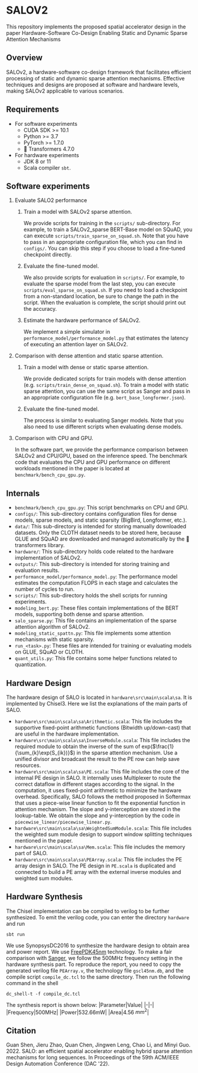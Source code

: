 # SALOV2
This repository implements the proposed spatial accelerator design in the paper Hardware-Software Co-Design Enabling Static and Dynamic Sparse Attention Mechanisms

## Overview
SALOv2, a hardware-software co-design framework that facilitates efficient processing of static and dynamic sparse attention mechanisms. Effective techniques and designs are proposed at software and hardware levels, making SALOv2 applicable to various scenarios.

## Requirements

-  For software experiments
   -  CUDA SDK >= 10.1
   -  Python >= 3.7
   -  PyTorch >= 1.7.0
   -  :hugs: Transformers 4.7.0
-  For hardware experiments
   -  JDK 8 or 11
   -  Scala compiler `sbt`. 

## Software experiments

1.  Evaluate SALO2 performance

    1.  Train a model with SALOv2 sparse attention. 

        We provide scripts for training in the `scripts/` sub-directory. For example, to train a SALOv2_sparse BERT-Base model on SQuAD, you can execute `scripts/train_sparse_on_squad.sh`. Note that you have to pass in an appropriate configuration file, which you can find in `configs/`. You can skip this step if you choose to load a fine-tuned checkpoint directly.

    2.  Evaluate the fine-tuned model. 

        We also provide scripts for evaluation in `scripts/`. For example, to evaluate the sparse model from the last step, you can execute `scripts/eval_sparse_on_squad.sh`. If you need to load a checkpoint from a non-standard location, be sure to change the path in the script. When the evaluation is complete, the script should print out the accuracy.

    3.  Estimate the hardware performance of SALOv2. 

        We implement a simple simulator in `performance_model/performance_model.py` that estimates the latency of executing an attention layer on SALOv2.

2.  Comparison with dense attention and static sparse attention.

    1.  Train a model with dense or static sparse attention. 

        We provide dedicated scripts for train models with dense attention (e.g. `scripts/train_dense_on_squad.sh`). To train a model with static sparse attention, you can use the same script as Sanger and pass in an appropriate configuration file (e.g. `bert_base_longformer.json`).

    2.  Evaluate the fine-tuned model. 

        The process is similar to evaluating Sanger models. Note that you also need to use different scripts when evaluating dense models.

3.  Comparison with CPU and GPU.

    In the software part, we provide the performance comparison between SALOv2 and CPU/GPU, based on the inference speed. The benchmark code that evaluates the CPU and GPU performance on different workloads mentioned in the paper is located at `benchmark/bench_cpu_gpu.py`.

## Internals

-  `benchmark/bench_cpu_gpu.py`: This script benchmarks on CPU and GPU.
-  `configs/`: This sub-directory contains configuration files for dense models, sparse models, and static sparsity (BigBird, Longformer, etc.).
-  `data/`: This sub-directory is intended for storing manually downloaded datasets. Only the CLOTH dataset needs to be stored here, because GLUE and SQuAD are downloaded and managed automatically by the :hugs: ​transformers library.
-  `hardware/`: This sub-directory holds code related to the hardware implementation of SALOv2.
-  `outputs/`: This sub-directory is intended for storing training and evaluation results.
-  `performance_model/performance_model.py`: The performance model estimates the computation FLOPS in each stage and calculates the number of cycles to run.
-  `scripts/`: This sub-directory holds the shell scripts for running experiments.
-  `modeling_bert​​​.py`: These files contain implementations of the BERT models, supporting both dense and sparse attention.
-  `salo_sparse.py`: This file contains an implementation of the sparse attention algorithm of SALOv2.
-  `modeling_static_spattn.py`: This file implements some attention mechanisms with static sparsity.
-  `run_<task>​​​​​​​.py`: These files are intended for training or evaluating models on GLUE, SQuAD or CLOTH.
-  `quant_utils.py`: This file contains some helper functions related to quantization.


## Hardware Design
The hardware design of SALO is located in `hardware\src\main\scala\sa`. It is implemented by Chisel3. Here we list the explanations of the main parts of SALO.

+ `hardware\src\main\scala\sa\Arithmetic.scala`: This file includes the supportive fixed-point arithmetic functions (Bitwidth up/down-cast) that are useful in the hardware implementation.
+ `hardware\src\main\scala\sa\InverseModule.scala`: This file includes the required module to obtain the inverse of the sum of exp($\frac{1}{\sum_{k}\exp(S_{ik})}$) in the sparse attention mechanism. Use a unified divisor and broadcast the result to the PE row can help save resources.
+ `hardware\src\main\scala\sa\PE.scala`: This file includes the core of the internal PE design in SALO. It internally uses Multiplexer to route the correct dataflow in different stages according to the signal. In the computation, it uses fixed-point arithmetic to minimize the hardware overhead. Specifically, SALO follows the method proposed in Softermax that uses a piece-wise linear function to fit the exponential function in attention mechanism. The slope and y-interception are stored in the lookup-table. We obtain the slope and y-interception by the code in `piecewise_linear/piecewise_linear.py`.
+ `hardware\src\main\scala\sa\WeightedSumModule.scala`: This file includes the weighted sum module design to support window splitting techniques mentioned in the paper.
+ `hardware\src\main\scala\sa\Mem.scala`: This file includes the memory part of SALO.
+ `hardware\src\main\scala\sa\PEArray.scala`: This file includes the PE array design in SALO. The PE design in `PE.scala` is duplicated and connected to build a PE array with the external inverse modules and weighted sum modules. 

## Hardware Synthesis
The Chisel implementation can be compiled to verilog to be further synthesized. To emit the verilog code, you can enter the directory `hardware` and run
```shell
sbt run
```
We use SynopsysDC2016 to synthesize the hardware design to obtain area and power report. We use [FreePDK45nm](https://vlsiarch.ecen.okstate.edu/flows/FreePDK_SRC/osu_freepdk_1.0/lib/files/) technology. To make a fair comparison with [Sanger](https://dl.acm.org/doi/abs/10.1145/3466752.3480125), we follow the 500MHz frequency setting in the hardware synthesis part. To reproduce the report, you need to copy the generated verilog file `PEArray.v`, the technology file `gscl45nm.db`, and the compile script `compile_dc.tcl` to the same directory. Then run the following command in the shell
```shell 
dc_shell-t -f compile_dc.tcl
```
The synthesis report is shown below:
|Parameter|Value|
|-|-|
|Frequency|500MHz|
|Power|532.66mW|
|Area|4.56 $mm^2$|

## Citation
Guan Shen, Jieru Zhao, Quan Chen, Jingwen Leng, Chao Li, and Minyi Guo. 2022. SALO: an efficient spatial accelerator enabling hybrid sparse attention mechanisms for long sequences. In Proceedings of the 59th ACM/IEEE Design Automation Conference (DAC '22).
